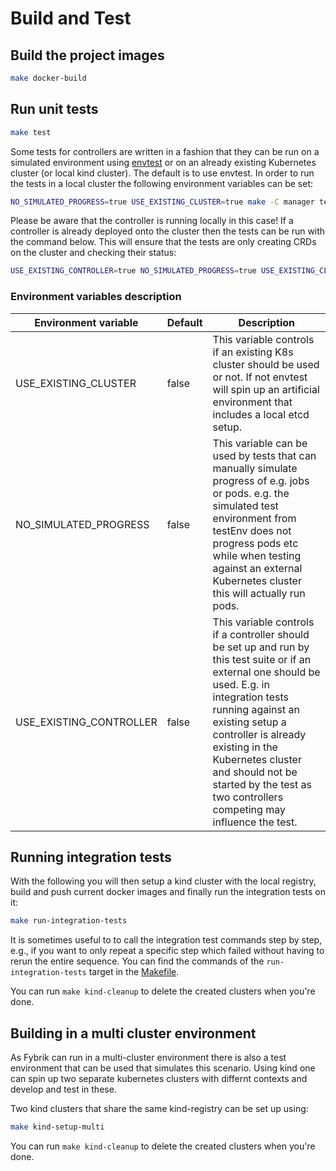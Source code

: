 # Build and Test

## Build the project images

```bash
make docker-build
```

## Run unit tests

```bash
make test
```

Some tests for controllers are written in a fashion that they can be run on a simulated environment using 
[envtest](https://pkg.go.dev/github.com/kubernetes-sigs/controller-runtime/pkg/envtest) or on an already existing
Kubernetes cluster (or local kind cluster). The default is to use envtest. In order to run the tests in a local cluster
the following environment variables can be set:
```bash
NO_SIMULATED_PROGRESS=true USE_EXISTING_CLUSTER=true make -C manager test
```

Please be aware that the controller is running locally in this case! If a controller is already deployed onto the
cluster then the tests can be run with the command below. This will ensure that the tests are only creating CRDs on 
the cluster and checking their status:
```bash
USE_EXISTING_CONTROLLER=true NO_SIMULATED_PROGRESS=true USE_EXISTING_CLUSTER=true make -C manager test
```

### Environment variables description

| Environment variable    | Default | Description
| -                       | -       | - 
| USE_EXISTING_CLUSTER    | false   | This variable controls if an existing K8s cluster should be used or not. If not envtest will spin up an artificial environment that includes a local etcd setup.
| NO_SIMULATED_PROGRESS   | false   | This variable can be used by tests that can manually simulate progress of e.g. jobs or pods. e.g. the simulated test environment from testEnv does not progress pods etc while when testing against an external Kubernetes cluster this will actually run pods.
| USE_EXISTING_CONTROLLER | false   | This variable controls if a controller should be set up and run by this test suite or if an external one should be used. E.g. in integration tests running against an existing setup a controller is already existing in the Kubernetes cluster and should not be started by the test as two controllers competing may influence the test.


## Running integration tests

With the following you will then setup a kind cluster with the local registry,
build and push current docker images and finally run the integration
tests on it:

```bash
make run-integration-tests
```

It is sometimes useful to to call the integration test commands step by step, e.g., if you want to only repeat a specific step which failed without having to rerun the entire sequence. You can find the commands of the `run-integration-tests` target in the [Makefile](https://github.com/fybrik/fybrik/blob/master/Makefile).


You can run `make kind-cleanup` to delete the created clusters when you're done.

## Building in a multi cluster environment

As Fybrik can run in a multi-cluster environment there is also a test environment
that can be used that simulates this scenario. Using kind one can spin up two separate kubernetes
clusters with differnt contexts and develop and test in these. 

Two kind clusters that share the same kind-registry can be set up using:
```bash
make kind-setup-multi
``` 

You can run `make kind-cleanup` to delete the created clusters when you're done.
